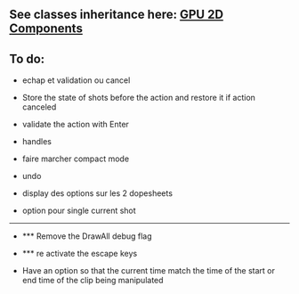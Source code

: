 

## See classes inheritance here: [GPU 2D Components](../../gpu/gpu_2d/gpu_2d_components)

## To do:

- echap et validation ou cancel
- Store the state of shots before the action and restore it if action canceled
- validate the action with Enter

- handles

- faire marcher compact mode

- undo

- display des options sur les 2 dopesheets

- option pour single current shot

---------------------

- *** Remove the DrawAll debug flag
- *** re activate the escape keys

- Have an option so that the current time match the time of the start or end time of the clip being manipulated
